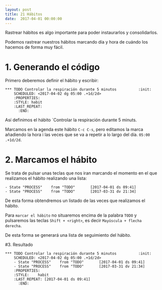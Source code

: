 ```yaml
---
layout: post
title: 21 Hábitos
date:  2017-04-01 00:00:00
---
```


Rastrear hábitos es algo importante para poder instaurarlos y consolidarlos.

Podemos rastrear nuestros hábitos marcando día y hora de cuándo los hacemos de forma muy fácil.

# 1. Generando el código

Primero deberemos definir el hábito y escribir:

```emacs
*** TODO Controlar la respiración durante 5 minutos          :init:
    SCHEDULED: <2017-04-02 dg 05:00 .+1d/2d>
    :PROPERTIES:
    :STYLE: habit
    :LAST_REPEAT: 
      :END: 
```

Así definimos el hábito `Controlar la respiración durante 5 minuts.

Marcamos en la agenda este hábito `C-c C-s`, pero editamos la marca añadiendo la hora i las veces que se va a repetir a lo largo del día. `05:00 .+1d/2d`.

# 2. Marcamos el hábito

Se trata de pulsar unas teclas que nos iran marcando el momento en el que realizamos el hábito realizando una lista:

```
- State "PROCESS"    from "TODO"       [2017-04-01 ds 09:41]
- State "PROCESS"    from "TODO"       [2017-03-31 dv 21:34]
```

De esta forma obtendremos un listado de las veces que realizamos el hábito.

Para `marcar el hábito` no situaremos encima de la palabra `TODO` y pulsaremos las teclas `Shift + <right>`, es decir `Mayúscula + flecha derecha`.

De esta forma se generará una lista de seguimiento del hábito.

#3. Resultado

```emacs
*** TODO Controlar la respiración durante 5 minutos          :init:
    SCHEDULED: <2017-04-02 dg 05:00 .+1d/2d>
    - State "PROCESS"    from "TODO"       [2017-04-01 ds 09:41]
    - State "PROCESS"    from "TODO"       [2017-03-31 dv 21:34]
    :PROPERTIES:
    :STYLE:    habit
    :LAST_REPEAT: [2017-04-01 ds 09:41]
      :END:
```
